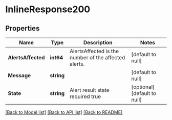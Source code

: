 # InlineResponse200

## Properties
Name | Type | Description | Notes
------------ | ------------- | ------------- | -------------
**AlertsAffected** | **int64** | AlertsAffected is the number of the affected alerts. | [default to null]
**Message** | **string** |  | [default to null]
**State** | **string** | Alert result state required true | [optional] [default to null]

[[Back to Model list]](../README.md#documentation-for-models) [[Back to API list]](../README.md#documentation-for-api-endpoints) [[Back to README]](../README.md)


